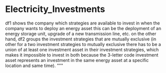 # Electricity_Investments
df1 shows the company which strategies are available to invest in when the company wants to deploy an
energy asset this can be the deployment of an energy storage unit, upgrade of a new transmission line,
etc. on the other hand, df2 groups the investment strategies that are mutually exclusive (in other for a
two investment strategies to mutually exclusive there has to be a union of at least one investment asset
in their investment strategies, which makes it impossible to invest in both because the 3-letter code
investment asset represents an investment in the same energy asset at a specific location and same time).
"""
